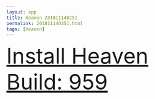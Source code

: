 ```yaml
---
layout: app
title: Heaven 201811140251
permalink: 201811140251.html
tags: [Heaven]
---
```

<div class="pure-g">
    <div class="pure-u-1-1" style="font-size: 4em">
        <a class="pure-button-primary" href="itms-services://?action=download-manifest&url=https%3A%2F%2Flitsungyisigono.github.io%2FTestScript%2Fmanifests%2F201811140251.plist"><i class="fa fa-download" aria-hidden="true"></i>Install Heaven Build: 959</a>
    </div>
</div>